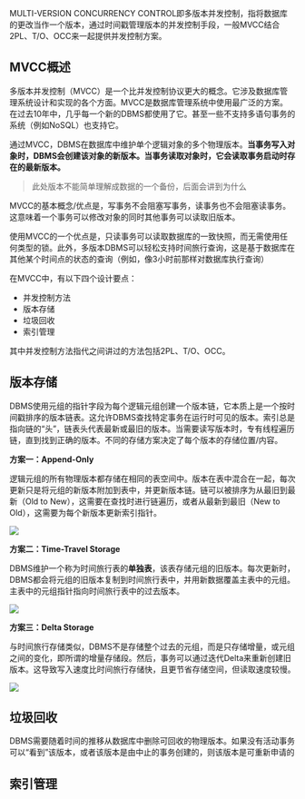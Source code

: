 MULTI-VERSION CONCURRENCY CONTROL即多版本并发控制，指将数据库的更改当作一个版本，通过时间戳管理版本的并发控制手段，一般MVCC结合2PL、T/O、OCC来一起提供并发控制方案。

## MVCC概述

多版本并发控制（MVCC）是一个比并发控制协议更大的概念。它涉及数据库管理系统设计和实现的各个方面。MVCC是数据库管理系统中使用最广泛的方案。在过去10年中，几乎每一个新的DBMS都使用了它。甚至一些不支持多语句事务的系统（例如NoSQL）也支持它。

通过MVCC，DBMS在数据库中维护单个逻辑对象的多个物理版本。**当事务写入对象时，DBMS会创建该对象的新版本。当事务读取对象时，它会读取事务启动时存在的最新版本。**

> 此处版本不能简单理解成数据的一个备份，后面会讲到为什么

MVCC的基本概念/优点是，写事务不会阻塞写事务，读事务也不会阻塞读事务。这意味着一个事务可以修改对象的同时其他事务可以读取旧版本。

使用MVCC的一个优点是，只读事务可以读取数据库的一致快照，而无需使用任何类型的锁。此外，多版本DBMS可以轻松支持时间旅行查询，这是基于数据库在其他某个时间点的状态的查询（例如，像3小时前那样对数据库执行查询）

在MVCC中，有以下四个设计要点：

* 并发控制方法
* 版本存储
* 垃圾回收
* 索引管理

其中并发控制方法指代之间讲过的方法包括2PL、T/O、OCC。

## 版本存储

DBMS使用元组的指针字段为每个逻辑元组创建一个版本链，它本质上是一个按时间戳排序的版本链表。这允许DBMS查找特定事务在运行时可见的版本。索引总是指向链的“头”，链表头代表最新或最旧的版本。当需要读写版本时，专有线程遍历链，直到找到正确的版本。不同的存储方案决定了每个版本的存储位置/内容。

**方案一：Append-Only**

逻辑元组的所有物理版本都存储在相同的表空间中。版本在表中混合在一起，每次更新只是将元组的新版本附加到表中，并更新版本链。链可以被排序为从最旧到最新（Old to New），这需要在查找时进行链遍历，或者从最新到最旧（New to Old），这需要为每个新版本更新索引指针。

![](http://pic.netpunk.space/images/2022/07/02/20220702193021.png)

**方案二：Time-Travel Storage**

DBMS维护一个称为时间旅行表的**单独表**，该表存储元组的旧版本。每次更新时，DBMS都会将元组的旧版本复制到时间旅行表中，并用新数据覆盖主表中的元组。主表中的元组指针指向时间旅行表中的过去版本。

![](http://pic.netpunk.space/images/2022/07/02/20220702193242.png)

**方案三：Delta Storage**

与时间旅行存储类似，DBMS不是存储整个过去的元组，而是只存储增量，或元组之间的变化，即所谓的增量存储段。然后，事务可以通过迭代Delta来重新创建旧版本。这导致写入速度比时间旅行存储快，且更节省存储空间，但读取速度较慢。

![](http://pic.netpunk.space/images/2022/07/02/20220702193406.png)

## 垃圾回收

DBMS需要随着时间的推移从数据库中删除可回收的物理版本。如果没有活动事务可以“看到”该版本，或者该版本是由中止的事务创建的，则该版本是可重新申请的



## 索引管理

























